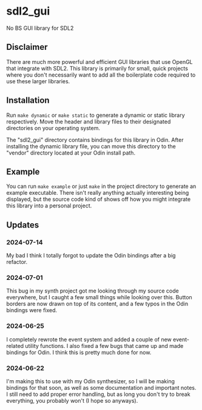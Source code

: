 # sdl2_gui
No BS GUI library for SDL2

## Disclaimer
There are much more powerful and efficient GUI libraries that use OpenGL that integrate with SDL2. This library is primarily for small, quick projects
where you don't necessarily want to add all the boilerplate code required to use these larger libraries.

## Installation
Run `make dynamic` or `make static` to generate a dynamic or static library respectively. Move the header and library files to their designated directories on your operating system.

The "sdl2_gui" directory contains bindings for this library in Odin. After installing the dynamic library file, you can move this directory to the "vendor" directory
located at your Odin install path.

## Example
You can run `make example` or just `make` in the project directory to generate an example executable. There isn't really anything actually interesting
being displayed, but the source code kind of shows off how you might integrate this library into a personal project.

## Updates

### 2024-07-14
My bad I think I totally forgot to update the Odin bindings after a big refactor.

### 2024-07-01
This bug in my synth project got me looking through my source code everywhere, but I caught a few small things while looking over this. Button borders are now drawn on top of its content, and a few typos in the Odin bindings were fixed.

### 2024-06-25
I completely rewrote the event system and added a couple of new event-related utility functions. I also fixed a few bugs that came up and made bindings for Odin.
I think this is pretty much done for now.

### 2024-06-22
I'm making this to use with my Odin synthesizer, so I will be making bindings for that soon, as well as some documentation and important notes. I still need
to add proper error handling, but as long you don't try to break everything, you probably won't (I hope so anyways).
